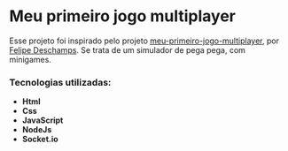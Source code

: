 # Meu primeiro jogo multiplayer

Esse projeto foi inspirado pelo projeto [meu-primeiro-jogo-multiplayer](https://github.com/filipedeschamps/meu-primeiro-jogo-multiplayer), por [Felipe Deschamps](https://github.com/filipedeschamps). Se trata de um simulador de pega pega, com minigames.

### Tecnologias utilizadas:

- **Html**
- **Css**
- **JavaScript**
- **NodeJs**
- **Socket.io**